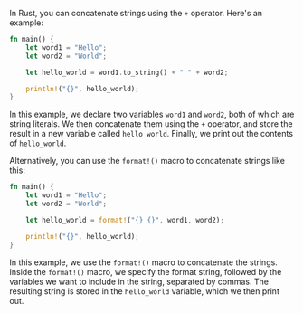 In Rust, you can concatenate strings using the `+` operator. Here's an example:

```rust
fn main() {
    let word1 = "Hello";
    let word2 = "World";

    let hello_world = word1.to_string() + " " + word2;

    println!("{}", hello_world);
}
```

In this example, we declare two variables `word1` and `word2`, both of which are string literals. We then concatenate them using the `+` operator, and store the result in a new variable called `hello_world`. Finally, we print out the contents of `hello_world`.

Alternatively, you can use the `format!()` macro to concatenate strings like this:

```rust
fn main() {
    let word1 = "Hello";
    let word2 = "World";

    let hello_world = format!("{} {}", word1, word2);

    println!("{}", hello_world);
}
```

In this example, we use the `format!()` macro to concatenate the strings. Inside the `format!()` macro, we specify the format string, followed by the variables we want to include in the string, separated by commas. The resulting string is stored in the `hello_world` variable, which we then print out.